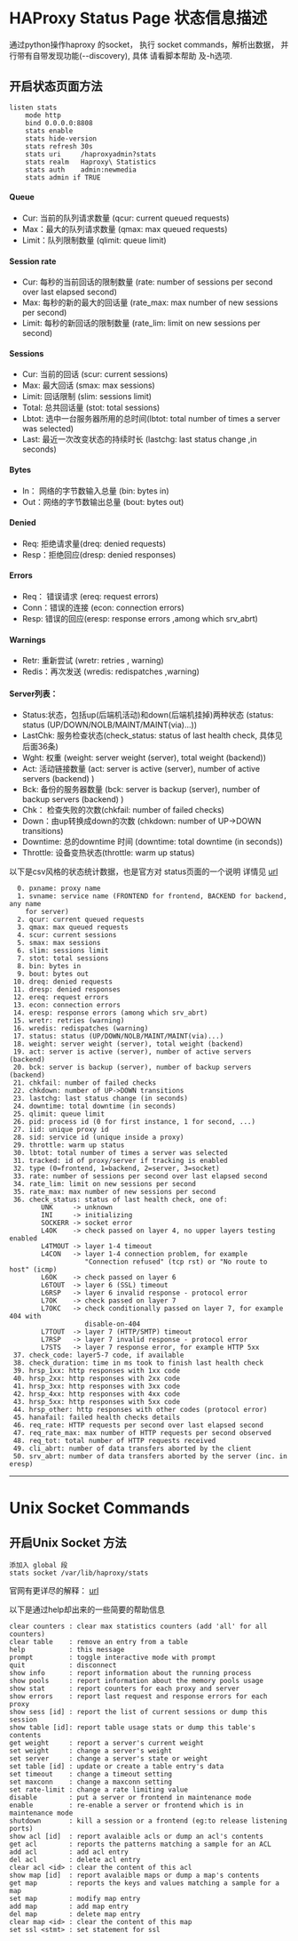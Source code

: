 # HAProxy Status Page 状态信息描述
通过python操作haproxy 的socket， 执行 socket commands，解析出数据，
并行带有自带发现功能(--discovery), 具体 请看脚本帮助 及-h选项.

## 开启状态页面方法

```
listen stats
    mode http
    bind 0.0.0.0:8808
    stats enable
    stats hide-version
    stats refresh 30s
    stats uri     /haproxyadmin?stats
    stats realm   Haproxy\ Statistics
    stats auth    admin:newmedia
    stats admin if TRUE
```

#### Queue
* Cur: 当前的队列请求数量 (qcur: current queued requests)
* Max：最大的队列请求数量 (qmax: max queued requests)
* Limit：队列限制数量 (qlimit: queue limit)

#### Session rate
* Cur: 每秒的当前回话的限制数量  (rate: number of sessions per second over last elapsed second)
* Max: 每秒的新的最大的回话量    (rate_max: max number of new sessions per second)
* Limit: 每秒的新回话的限制数量   (rate_lim: limit on new sessions per second)

#### Sessions
* Cur: 当前的回话 (scur: current sessions)
* Max: 最大回话 (smax: max sessions)
* Limit: 回话限制 (slim: sessions limit)
* Total: 总共回话量  (stot: total sessions)
* Lbtot: 选中一台服务器所用的总时间(lbtot: total number of times a server was selected)
* Last: 最近一次改变状态的持续时长 (lastchg: last status change ,in seconds)

#### Bytes
* In： 网络的字节数输入总量  (bin: bytes in)
* Out：网络的字节数输出总量  (bout: bytes out)

#### Denied
* Req: 拒绝请求量(dreq: denied requests)
* Resp：拒绝回应(dresp: denied responses)

#### Errors
* Req： 错误请求 (ereq: request errors)
* Conn：错误的连接 (econ: connection errors)
* Resp: 错误的回应(eresp: response errors ,among which srv_abrt)


#### Warnings
* Retr: 重新尝试 (wretr: retries , warning)
* Redis：再次发送 (wredis: redispatches ,warning)


#### Server列表：
* Status:状态，包括up(后端机活动)和down(后端机挂掉)两种状态 (status: status (UP/DOWN/NOLB/MAINT/MAINT(via)...))
* LastChk: 服务检查状态(check_status: status of last health check, 具体见后面36条)
* Wght: 权重 (weight: server weight (server), total weight (backend))
* Act: 活动链接数量 (act: server is active (server), number of active servers (backend) )
* Bck: 备份的服务器数量 (bck: server is backup (server), number of backup servers (backend) )
* Chk： 检查失败的次数(chkfail: number of failed checks)
* Down：由up转换成down的次数 (chkdown: number of UP->DOWN transitions)
* Downtime: 总的downtime 时间 (downtime: total downtime (in seconds))
* Throttle: 设备变热状态(throttle: warm up status)

以下是csv风格的状态统计数据，也是官方对 status页面的一个说明
详情见  [url](http://cbonte.github.io/haproxy-dconv/configuration-1.4.html#9.1)

```
  0. pxname: proxy name
  1. svname: service name (FRONTEND for frontend, BACKEND for backend, any name
    for server)
  2. qcur: current queued requests
  3. qmax: max queued requests
  4. scur: current sessions
  5. smax: max sessions
  6. slim: sessions limit
  7. stot: total sessions
  8. bin: bytes in
  9. bout: bytes out
 10. dreq: denied requests
 11. dresp: denied responses
 12. ereq: request errors
 13. econ: connection errors
 14. eresp: response errors (among which srv_abrt)
 15. wretr: retries (warning)
 16. wredis: redispatches (warning)
 17. status: status (UP/DOWN/NOLB/MAINT/MAINT(via)...)
 18. weight: server weight (server), total weight (backend)
 19. act: server is active (server), number of active servers (backend)
 20. bck: server is backup (server), number of backup servers (backend)
 21. chkfail: number of failed checks
 22. chkdown: number of UP->DOWN transitions
 23. lastchg: last status change (in seconds)
 24. downtime: total downtime (in seconds)
 25. qlimit: queue limit
 26. pid: process id (0 for first instance, 1 for second, ...)
 27. iid: unique proxy id
 28. sid: service id (unique inside a proxy)
 29. throttle: warm up status
 30. lbtot: total number of times a server was selected
 31. tracked: id of proxy/server if tracking is enabled
 32. type (0=frontend, 1=backend, 2=server, 3=socket)
 33. rate: number of sessions per second over last elapsed second
 34. rate_lim: limit on new sessions per second
 35. rate_max: max number of new sessions per second
 36. check_status: status of last health check, one of:
        UNK     -> unknown
        INI     -> initializing
        SOCKERR -> socket error
        L4OK    -> check passed on layer 4, no upper layers testing enabled
        L4TMOUT -> layer 1-4 timeout
        L4CON   -> layer 1-4 connection problem, for example
                   "Connection refused" (tcp rst) or "No route to host" (icmp)
        L6OK    -> check passed on layer 6
        L6TOUT  -> layer 6 (SSL) timeout
        L6RSP   -> layer 6 invalid response - protocol error
        L7OK    -> check passed on layer 7
        L7OKC   -> check conditionally passed on layer 7, for example 404 with
                   disable-on-404
        L7TOUT  -> layer 7 (HTTP/SMTP) timeout
        L7RSP   -> layer 7 invalid response - protocol error
        L7STS   -> layer 7 response error, for example HTTP 5xx
 37. check_code: layer5-7 code, if available
 38. check_duration: time in ms took to finish last health check
 39. hrsp_1xx: http responses with 1xx code
 40. hrsp_2xx: http responses with 2xx code
 41. hrsp_3xx: http responses with 3xx code
 42. hrsp_4xx: http responses with 4xx code
 43. hrsp_5xx: http responses with 5xx code
 44. hrsp_other: http responses with other codes (protocol error)
 45. hanafail: failed health checks details
 46. req_rate: HTTP requests per second over last elapsed second
 47. req_rate_max: max number of HTTP requests per second observed
 48. req_tot: total number of HTTP requests received
 49. cli_abrt: number of data transfers aborted by the client
 50. srv_abrt: number of data transfers aborted by the server (inc. in eresp)
```

* * *

# Unix Socket Commands

## 开启Unix Socket 方法


```
添加入 global 段
stats socket /var/lib/haproxy/stats
```

官网有更详尽的解释： [url](http://cbonte.github.io/haproxy-dconv/configuration-1.4.html#9.2)

以下是通过help却出来的一些简要的帮助信息

```
clear counters : clear max statistics counters (add 'all' for all counters)
clear table    : remove an entry from a table
help           : this message
prompt         : toggle interactive mode with prompt
quit           : disconnect
show info      : report information about the running process
show pools     : report information about the memory pools usage
show stat      : report counters for each proxy and server
show errors    : report last request and response errors for each proxy
show sess [id] : report the list of current sessions or dump this session
show table [id]: report table usage stats or dump this table's contents
get weight     : report a server's current weight
set weight     : change a server's weight
set server     : change a server's state or weight
set table [id] : update or create a table entry's data
set timeout    : change a timeout setting
set maxconn    : change a maxconn setting
set rate-limit : change a rate limiting value
disable        : put a server or frontend in maintenance mode
enable         : re-enable a server or frontend which is in maintenance mode
shutdown       : kill a session or a frontend (eg:to release listening ports)
show acl [id]  : report avalaible acls or dump an acl's contents
get acl        : reports the patterns matching a sample for an ACL
add acl        : add acl entry
del acl        : delete acl entry
clear acl <id> : clear the content of this acl
show map [id]  : report avalaible maps or dump a map's contents
get map        : reports the keys and values matching a sample for a map
set map        : modify map entry
add map        : add map entry
del map        : delete map entry
clear map <id> : clear the content of this map
set ssl <stmt> : set statement for ssl
```
